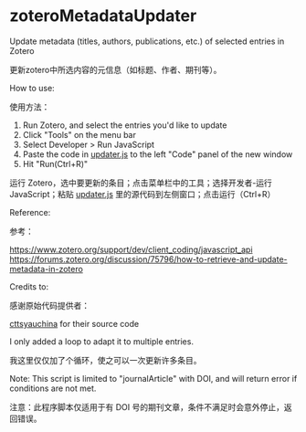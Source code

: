 # zoteroMetadataUpdater

Update metadata (titles, authors, publications, etc.) of selected entries in Zotero

更新zotero中所选内容的元信息（如标题、作者、期刊等）。

How to use:

使用方法：

1. Run Zotero, and select the entries you'd like to update
2. Click "Tools" on the menu bar
3. Select Developer > Run JavaScript
4. Paste the code in [updater.js](https://github.com/gaoyu19920914/zoteroMetadataUpdater/blob/main/updater.js) to the left "Code" panel of the new window
5. Hit "Run(Ctrl+R)"


运行 Zotero，选中要更新的条目；点击菜单栏中的工具；选择开发者-运行JavaScript；粘贴 [updater.js](https://github.com/gaoyu19920914/zoteroMetadataUpdater/blob/main/updater.js) 里的源代码到左侧窗口；点击运行（Ctrl+R）

Reference:

参考：

https://www.zotero.org/support/dev/client_coding/javascript_api
https://forums.zotero.org/discussion/75796/how-to-retrieve-and-update-metadata-in-zotero

Credits to:

感谢原始代码提供者：

[cttsyauchina](https://forums.zotero.org/profile/1817658/cttsyauchina) for their source code

I only added a loop to adapt it to multiple entries.

我这里仅仅加了个循环，使之可以一次更新许多条目。

Note: This script is limited to "journalArticle" with DOI, and will return error if conditions are not met.

注意：此程序脚本仅适用于有 DOI 号的期刊文章，条件不满足时会意外停止，返回错误。
